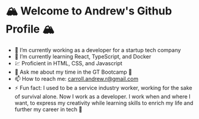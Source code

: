 #  🏔 Welcome to Andrew's Github Profile  🏔


- 🔭 I’m currently working as a developer for a startup tech company  
- 🌱 I’m currently learning React, TypeScript, and Docker
- 💹 Proficient in HTML, CSS, and Javascript  
- 💬 Ask me about my time in the GT Bootcamp 🥾
- 📫 How to reach me: carroll.andrew.r@gmail.com  
- ⚡ Fun fact: I used to be a service industry worker, working for the sake of survival alone. Now I work as a developer. I work when and where I want, to express my creativity while learning skills to enrich my life and further my career in tech 🥰  
